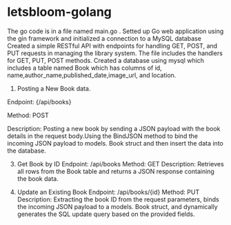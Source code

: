 # letsbloom-golang
The go code is in a file named main.go .
Setted up Go web application using the gin framework and initialized a connection to a MySQL database
Created a simple RESTful API with endpoints for handling GET, POST, and PUT requests in managing the library system. 
The file includes the handlers for GET, PUT, POST methods.
Created a database using mysql which includes a table named Book which has columns of id, name,author_name,published_date,image_url, and location.

1) Posting a New Book data.
   
Endpoint: {/api/books}

Method: POST

Description: Posting a new book by sending a JSON payload with the book details in the request body.Using the BindJSON method to bind the incoming JSON payload to models. Book struct and then insert the data into the database.

3) Get Book by ID
Endpoint: /api/books
Method: GET
Description: Retrieves all rows from the Book table and returns a JSON response containing the book data.

4) Update an Existing Book
Endpoint: /api/books/{id}
Method: PUT
Description: Extracting the book ID from the request parameters, binds the incoming JSON payload to a models. Book struct, and dynamically generates the SQL update query based on the provided fields.
